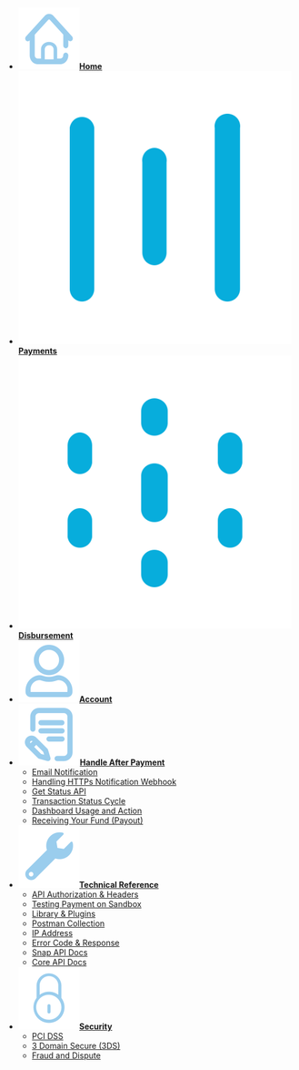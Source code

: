 <!-- @@@NOCONTENT -->
- [**![](asset/image/main/home-icon.svg)Home**](/ "Midtrans Payment Gateway Technical Documentation")
- [**![](asset/image/main/snap-icon.svg)Payments**](en/payments/overview.md "Midtrans - Payments Technical Documentation")
- [**![](asset/image/main/iris-icon.svg)Disbursement**](https://iris-docs.midtrans.com/)
- [**![](asset/image/main/user-icon.svg)Account**](en/midtrans-account/overview.md "Midtrans - Account Documentation")
- [**![](asset/image/main/after-payment-icon.svg)Handle After Payment**](en/after-payment/overview.md "Midtrans - After Payment Documentation")
	- [Email Notification](en/after-payment/email-notification.md "Midtrans - Email Notification Documentation")
	- [Handling HTTPs Notification Webhook](en/after-payment/http-notification.md "Midtrans - Handling HTTPs Notification Webhook Documentation")
	- [Get Status API](en/after-payment/get-status.md "Midtrans - Get Status API Documentation")
	- [Transaction Status Cycle](en/after-payment/status-cycle.md "Midtrans - Transaction Status Cycle Documentation")
	- [Dashboard Usage and Action](en/after-payment/dashboard-usage.md "Midtrans - Dashboard Usage and Action Documentation")
	- [Receiving Your Fund (Payout)](en/after-payment/payout.md "Midtrans - Receiving Your Fund (Payout) Documentation")	
- [**![](asset/image/main/tech-ref-icon.svg)Technical Reference**](en/technical-reference/overview.md "Midtrans - API Authorization & Headers Documentation")
	- [API Authorization & Headers](en/technical-reference/api-header.md "Midtrans - API Authorization & Headers Documentation")
	- [Testing Payment on Sandbox](en/technical-reference/sandbox-test.md "Midtrans - Testing Payment on Sandbox Documentation")
	- [Library & Plugins](en/technical-reference/library-plugin.md "Midtrans - Library & Plugins Documentation")
	- [Postman Collection](en/technical-reference/postman-collection.md "Midtrans - Postman Collection Documentation")
	- [IP Address](en/technical-reference/ip-address.md "Midtrans - IP Address Documentation")
	- [Error Code & Response](en/technical-reference/error-response-code.md "Midtrans - Error Code & Response Documentation")
	- [Snap API Docs](https://snap-docs.midtrans.com)
	- [Core API Docs](https://api-docs.midtrans.com)
- [**![](asset/image/main/security-icon.svg)Security**](en/security/overview.md "Midtrans - Brief Security Documentation")
	- [PCI DSS](https://support.midtrans.com/hc/en-us/articles/202710560-How-secure-is-my-information-i-e-payments-customer-details-in-Midtrans-system-)
	- [3 Domain Secure (3DS)](https://support.midtrans.com/hc/en-us/articles/360000137394-Introduction-to-3DS)
	- [Fraud and Dispute](https://support.midtrans.com/hc/en-us/sections/200525504-Fraud-and-Security)
